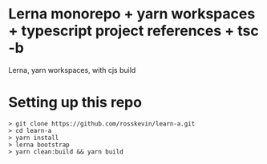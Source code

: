 # Lerna monorepo + yarn workspaces + typescript project references + tsc -b

Lerna, yarn workspaces, with cjs build

# Setting up this repo

```
> git clone https://github.com/rosskevin/learn-a.git
> cd learn-a
> yarn install
> lerna bootstrap
> yarn clean:build && yarn build
```
